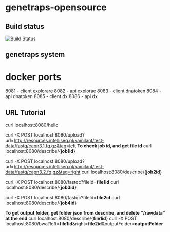 # genetraps-opensource

## Build status
[![Build Status](https://travis-ci.org/marpiech/genetraps-opensource.svg?branch=master)](https://travis-ci.org/marpiech/genetraps-opensource)

## genetraps system
# docker ports
8081 - client explorare
8082 - api explorae
8083 - client dnatoken
8084 - api dnatoken
8085 - client dx
8086 - api dx

## URL Tutorial

curl localhost:8080/hello

curl -X POST localhost:8080/upload?url=http://resources.intelliseq.pl/kamilant/test-data/fastq/capn3.1.fq.gz&tag=left
**To check job id, and get file id**
curl localhost:8080/describe/{**job1id**}

curl -X POST localhost:8080/upload?url=http://resources.intelliseq.pl/kamilant/test-data/fastq/capn3.2.fq.gz&tag=right
curl localhost:8080/describe/{**job2id**}

curl -X POST localhost:8080/fastqc?fileId=**file1id**
curl localhost:8080/describe/{**job3id**}

curl -X POST localhost:8080/fastqc?fileId=**file2id**
curl localhost:8080/describe/{**job4id**}

**To get output folder, get folder json from describe, and delete "/rawdata" at the end**
curl localhost:8080/describe/{**file1id**}
curl -X POST localhost:8080/bwa?left=**file1id**&right=**file2id**&outputFolder=**outputFolder**
